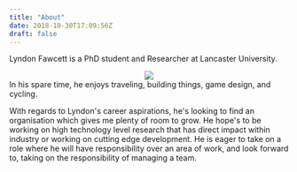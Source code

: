 ```yaml
---
title: "About"
date: 2018-10-30T17:09:56Z
draft: false
---
```


Lyndon Fawcett is a PhD student and Researcher at Lancaster University.

<div style="text-align:center"><img src ="https://avatars2.githubusercontent.com/u/5150703?s=400&u=999e3081cdb0833bc3c256301136e65bd4d98849&v=4" /></div>
In his spare time, he enjoys traveling, building things, game design, and cycling.

With regards to Lyndon's career aspirations, he's looking to find an organisation which gives me plenty of room to grow. He hope's to be working on high technology level research that has  direct impact within industry or working on cutting edge development. He is eager to take on a role where he will have responsibility over an area of work, and look forward to, taking on the responsibility of managing a team.